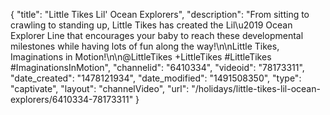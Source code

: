 {
    "title": "Little Tikes Lil' Ocean Explorers",
    "description": "From sitting to crawling to standing up, Little Tikes has created the Lil\u2019 Ocean Explorer Line that encourages your baby to reach these developmental milestones while having lots of fun along the way!\n\nLittle Tikes, Imaginations in Motion!\n\n@LittleTikes +LittleTikes #LittleTikes #ImaginationsInMotion",
    "channelid": "6410334",
    "videoid": "78173311",
    "date_created": "1478121934",
    "date_modified": "1491508350",
    "type": "captivate",
    "layout": "channelVideo",
    "url": "\/holidays\/little-tikes-lil-ocean-explorers\/6410334-78173311"
}